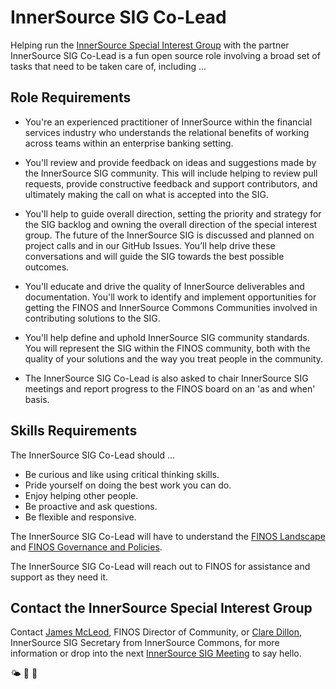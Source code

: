 # InnerSource SIG Co-Lead

Helping run the
[InnerSource Special Interest Group](https://github.com/finos/innersource) with
the partner InnerSource SIG Co-Lead is a fun open source role involving a broad
set of tasks that need to be taken care of, including ...

## Role Requirements

- You're an experienced practitioner of InnerSource within the financial
  services industry who understands the relational benefits of working across
  teams within an enterprise banking setting.

- You'll review and provide feedback on ideas and suggestions made by the
  InnerSource SIG community. This will include helping to review pull requests,
  provide constructive feedback and support contributors, and ultimately making
  the call on what is accepted into the SIG.

- You'll help to guide overall direction, setting the priority and strategy for
  the SIG backlog and owning the overall direction of the special interest
  group. The future of the InnerSource SIG is discussed and planned on project
  calls and in our GitHub Issues. You’ll help drive these conversations and will
  guide the SIG towards the best possible outcomes.

- You'll educate and drive the quality of InnerSource deliverables and
  documentation. You'll work to identify and implement opportunities for getting
  the FINOS and InnerSource Commons Communities involved in contributing
  solutions to the SIG.

- You'll help define and uphold InnerSource SIG community standards. You will
  represent the SIG within the FINOS community, both with the quality of your
  solutions and the way you treat people in the community.

- The InnerSource SIG Co-Lead is also asked to chair InnerSource SIG meetings
  and report progress to the FINOS board on an 'as and when' basis.

## Skills Requirements

The InnerSource SIG Co-Lead should ...

- Be curious and like using critical thinking skills.
- Pride yourself on doing the best work you can do.
- Enjoy helping other people.
- Be proactive and ask questions.
- Be flexible and responsive.

The InnerSource SIG Co-Lead will have to understand the
[FINOS Landscape](https://landscape.finos.org) and
[FINOS Governance and Policies](https://github.com/finos/community/tree/master/governance).

The InnerSource SIG Co-Lead will reach out to FINOS for assistance and support
as they need it.

## Contact the InnerSource Special Interest Group

Contact [James McLeod](mailto:james@finos.org), FINOS Director of Community, or
[Clare Dillon](mailto:clare.dillon@live.ie), InnerSource SIG Secretary from
InnerSource Commons, for more information or drop into the next
[InnerSource SIG Meeting](https://github.com/finos/innersource/issues?q=label%3Ameeting+)
to say hello.

🌤 🚀 🤖
